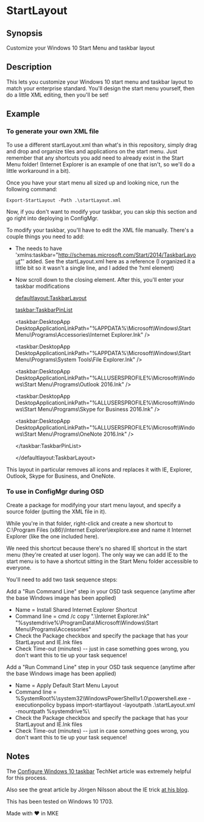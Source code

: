 # StartLayout

## Synopsis
Customize your Windows 10 Start Menu and taskbar layout

## Description
This lets you customize your Windows 10 start menu and taskbar layout to match your enterprise standard. You'll design the start menu yourself, then do a little XML editing, then you'll be set!

## Example
### To generate your own XML file
To use a different startLayout.xml than what's in this repository, simply drag and drop and organize tiles and applications on the start menu. Just remember that any shortcuts you add need to already exist in the Start Menu folder! (Internet Explorer is an example of one that isn't, so we'll do a little workaround in a bit).

Once you have your start menu all sized up and looking nice, run the following command:

    Export-StartLayout -Path .\startLayout.xml

Now, if you don't want to modify your taskbar, you can skip this section and go right into deploying in ConfigMgr.

To modify your taskbar, you'll have to edit the XML file manually. There's a couple things you need to add:
 * The <LayoutModificationTemplate> needs to have 'xmlns:taskbar="http://schemas.microsoft.com/Start/2014/TaskbarLayout"' added. See the startLayout.xml here as a reference (I organized it a little bit so it wasn't a single line, and I added the ?xml element)
 * Now scroll down to the closing </DefaultLayoutOverride> element. After this, you'll enter your taskbar modifications

    <CustomTaskbarLayoutCollection PinListPlacement="Replace">

    <defaultlayout:TaskbarLayout>  
    
    <taskbar:TaskbarPinList>  
    
    <taskbar:DesktopApp DesktopApplicationLinkPath="%APPDATA%\Microsoft\Windows\Start Menu\Programs\Accessories\Internet Explorer.lnk" />
    
    <taskbar:DesktopApp DesktopApplicationLinkPath="%APPDATA%\Microsoft\Windows\Start Menu\Programs\System Tools\File Explorer.lnk" />
    
    <taskbar:DesktopApp DesktopApplicationLinkPath="%ALLUSERSPROFILE%\Microsoft\Windows\Start Menu\Programs\Outlook 2016.lnk" />
    
    <taskbar:DesktopApp DesktopApplicationLinkPath="%ALLUSERSPROFILE%\Microsoft\Windows\Start Menu\Programs\Skype for Business 2016.lnk" />
    
    <taskbar:DesktopApp DesktopApplicationLinkPath="%ALLUSERSPROFILE%\Microsoft\Windows\Start Menu\Programs\OneNote 2016.lnk" />
    
    </taskbar:TaskbarPinList>  
    
    </defaultlayout:TaskbarLayout>  
    
    </CustomTaskbarLayoutCollection> 

This layout in particular removes all icons and replaces it with IE, Explorer, Outlook, Skype for Business, and OneNote.

### To use in ConfigMgr during OSD

Create a package for modifying your start menu layout, and specify a source folder (putting the XML file in it).

While you're in that folder, right-click and create a new shortcut to C:\Program Files (x86)\Internet Explorer\iexplore.exe and name it Internet Explorer (like the one included here).

We need this shortcut because there's no shared IE shortcut in the start menu (they're created at user logon). The only way we can add IE to the start menu is to have a shortcut sitting in the Start Menu folder accessible to everyone.

You'll need to add two task sequence steps:

Add a "Run Command Line" step in your OSD task sequence (anytime after the base Windows image has been applied)
 * Name = Install Shared Internet Explorer Shortcut
 * Command line = cmd /c copy ".\Internet Explorer.lnk" "%systemdrive%\ProgramData\Microsoft\Windows\Start Menu\Programs\Accessories\"
 * Check the Package checkbox and specify the package that has your StartLayout and IE.lnk files
 * Check Time-out (minutes) -- just in case something goes wrong, you don't want this to tie up your task sequence!

Add a "Run Command Line" step in your OSD task sequence (anytime after the base Windows image has been applied)
 * Name = Apply Default Start Menu Layout
 * Command line = %SystemRoot%\system32\WindowsPowerShell\v1.0\powershell.exe -executionpolicy bypass import-startlayout -layoutpath .\startLayout.xml -mountpath %systemdrive%\
 * Check the Package checkbox and specify the package that has your StartLayout and IE.lnk files
 * Check Time-out (minutes) -- just in case something goes wrong, you don't want this to tie up your task sequence!

## Notes
The [Configure Windows 10 taskbar](https://technet.microsoft.com/itpro/windows/configure/configure-windows-10-taskbar) TechNet article was extremely helpful for this process.

Also see the great article by Jörgen Nilsson about the IE trick [at his blog](http://ccmexec.com/2015/09/customizing-the-windows-10-start-menu-and-add-ie-shortcut-during-osd/).

This has been tested on Windows 10 1703.

Made with ❤️ in MKE